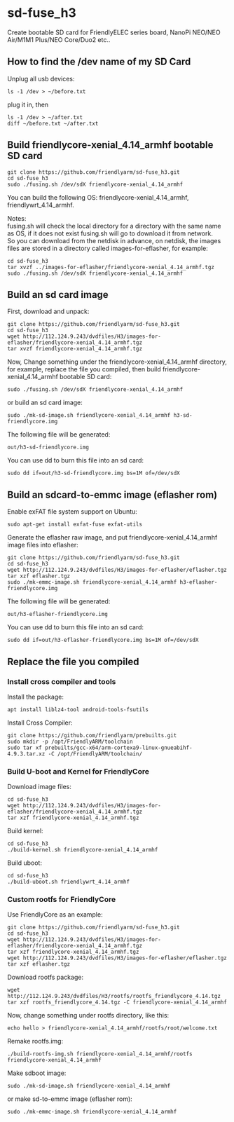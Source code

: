 # sd-fuse_h3
Create bootable SD card for FriendlyELEC series board, NanoPi NEO/NEO Air/M1M1 Plus/NEO Core/Duo2 etc..

## How to find the /dev name of my SD Card
Unplug all usb devices:
```
ls -1 /dev > ~/before.txt
```
plug it in, then
```
ls -1 /dev > ~/after.txt
diff ~/before.txt ~/after.txt
```

## Build friendlycore-xenial_4.14_armhf bootable SD card
```
git clone https://github.com/friendlyarm/sd-fuse_h3.git
cd sd-fuse_h3
sudo ./fusing.sh /dev/sdX friendlycore-xenial_4.14_armhf
```
You can build the following OS: friendlycore-xenial_4.14_armhf, friendlywrt_4.14_armhf.  

Notes:  
fusing.sh will check the local directory for a directory with the same name as OS, if it does not exist fusing.sh will go to download it from network.  
So you can download from the netdisk in advance, on netdisk, the images files are stored in a directory called images-for-eflasher, for example:
```
cd sd-fuse_h3
tar xvzf ../images-for-eflasher/friendlycore-xenial_4.14_armhf.tgz
sudo ./fusing.sh /dev/sdX friendlycore-xenial_4.14_armhf
```

## Build an sd card image
First, download and unpack:
```
git clone https://github.com/friendlyarm/sd-fuse_h3.git
cd sd-fuse_h3
wget http://112.124.9.243/dvdfiles/H3/images-for-eflasher/friendlycore-xenial_4.14_armhf.tgz
tar xvzf friendlycore-xenial_4.14_armhf.tgz
```
Now,  Change something under the friendlycore-xenial_4.14_armhf directory, 
for example, replace the file you compiled, then build friendlycore-xenial_4.14_armhf bootable SD card: 
```
sudo ./fusing.sh /dev/sdX friendlycore-xenial_4.14_armhf
```
or build an sd card image:
```
sudo ./mk-sd-image.sh friendlycore-xenial_4.14_armhf h3-sd-friendlycore.img
```
The following file will be generated:  
```
out/h3-sd-friendlycore.img
```
You can use dd to burn this file into an sd card:
```
sudo dd if=out/h3-sd-friendlycore.img bs=1M of=/dev/sdX
```

## Build an sdcard-to-emmc image (eflasher rom)
Enable exFAT file system support on Ubuntu:
```
sudo apt-get install exfat-fuse exfat-utils
```
Generate the eflasher raw image, and put friendlycore-xenial_4.14_armhf image files into eflasher:
```
git clone https://github.com/friendlyarm/sd-fuse_h3.git
cd sd-fuse_h3
wget http://112.124.9.243/dvdfiles/H3/images-for-eflasher/eflasher.tgz
tar xzf eflasher.tgz
sudo ./mk-emmc-image.sh friendlycore-xenial_4.14_armhf h3-eflasher-friendlycore.img
```
The following file will be generated:  
```
out/h3-eflasher-friendlycore.img
```
You can use dd to burn this file into an sd card:
```
sudo dd if=out/h3-eflasher-friendlycore.img bs=1M of=/dev/sdX
```

## Replace the file you compiled

### Install cross compiler and tools

Install the package:
```
apt install liblz4-tool android-tools-fsutils
```
Install Cross Compiler:
```
git clone https://github.com/friendlyarm/prebuilts.git
sudo mkdir -p /opt/FriendlyARM/toolchain
sudo tar xf prebuilts/gcc-x64/arm-cortexa9-linux-gnueabihf-4.9.3.tar.xz -C /opt/FriendlyARM/toolchain/
```

### Build U-boot and Kernel for FriendlyCore
Download image files:
```
cd sd-fuse_h3
wget http://112.124.9.243/dvdfiles/H3/images-for-eflasher/friendlycore-xenial_4.14_armhf.tgz
tar xzf friendlycore-xenial_4.14_armhf.tgz
```
Build kernel:
```
cd sd-fuse_h3
./build-kernel.sh friendlycore-xenial_4.14_armhf
```
Build uboot:
```
cd sd-fuse_h3
./build-uboot.sh friendlywrt_4.14_armhf
```

### Custom rootfs for FriendlyCore
Use FriendlyCore as an example:
```
git clone https://github.com/friendlyarm/sd-fuse_h3.git
cd sd-fuse_h3
wget http://112.124.9.243/dvdfiles/H3/images-for-eflasher/friendlycore-xenial_4.14_armhf.tgz
tar xzf friendlycore-xenial_4.14_armhf.tgz
wget http://112.124.9.243/dvdfiles/H3/images-for-eflasher/eflasher.tgz
tar xzf eflasher.tgz
```
Download rootfs package:
```
wget http://112.124.9.243/dvdfiles/H3/rootfs/rootfs_friendlycore_4.14.tgz
tar xzf rootfs_friendlycore_4.14.tgz -C friendlycore-xenial_4.14_armhf
```
Now,  change something under rootfs directory, like this:
```
echo hello > friendlycore-xenial_4.14_armhf/rootfs/root/welcome.txt  
```
Remake rootfs.img:
```
./build-rootfs-img.sh friendlycore-xenial_4.14_armhf/rootfs friendlycore-xenial_4.14_armhf
```
Make sdboot image:
```
sudo ./mk-sd-image.sh friendlycore-xenial_4.14_armhf
```
or make sd-to-emmc image (eflasher rom):
```
sudo ./mk-emmc-image.sh friendlycore-xenial_4.14_armhf
```
  
